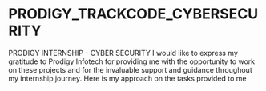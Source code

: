 # PRODIGY_TRACKCODE_CYBERSECURITY
PRODIGY INTERNSHIP - CYBER SECURITY  I would like to express my gratitude to Prodigy Infotech for providing me with the opportunity to work on these projects and for the invaluable support and guidance throughout my internship journey. Here is my approach on the tasks provided to me
